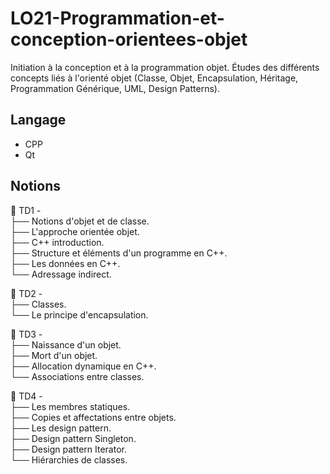 # LO21-Programmation-et-conception-orientees-objet

Initiation à la conception et à la programmation objet. Études des différents concepts liés à l'orienté objet (Classe, Objet, Encapsulation, Héritage, Programmation Générique, UML, Design Patterns). 

## Langage

- CPP
- Qt

## Notions

📁 TD1 -   
  ├── Notions d'objet et de classe.   
  ├── L'approche orientée objet.     
  ├── C++ introduction.     
  ├── Structure et éléments d'un programme en C++.     
  ├── Les données en C++.    
  └── Adressage indirect.  
  

📁 TD2 -  
  ├── Classes.  
  └── Le principe d'encapsulation.  

📁 TD3 -   
  ├── Naissance d'un objet.   
  ├── Mort d'un objet.  
  ├── Allocation dynamique en C++.   
  └── Associations entre classes.   

📁 TD4 -   
  ├── Les membres statiques.    
  ├── Copies et affectations entre objets.   
  ├── Les design pattern.   
  ├── Design pattern Singleton.   
  ├── Design pattern Iterator.   
  └── Hiérarchies de classes.  




